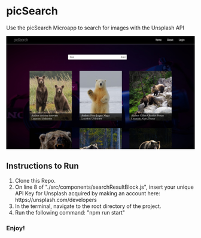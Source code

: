 # picSearch

Use the picSearch Microapp to search for images with the Unsplash API

<img src="picSearch-screenshot.jpg" alt="App Screenshot">

## Instructions to Run

<ol>
  <li>Clone this Repo.</li>
  <li>On line 8 of "./src/components/searchResultBlock.js", insert your unique <br> API Key for Unsplash acquired by making an account here:<br> https://unsplash.com/developers</li>
  <li>In the terminal, navigate to the root directory of the project.</li>
  <li>Run the following command: "npm run start"</li>
</ol>

### Enjoy!
